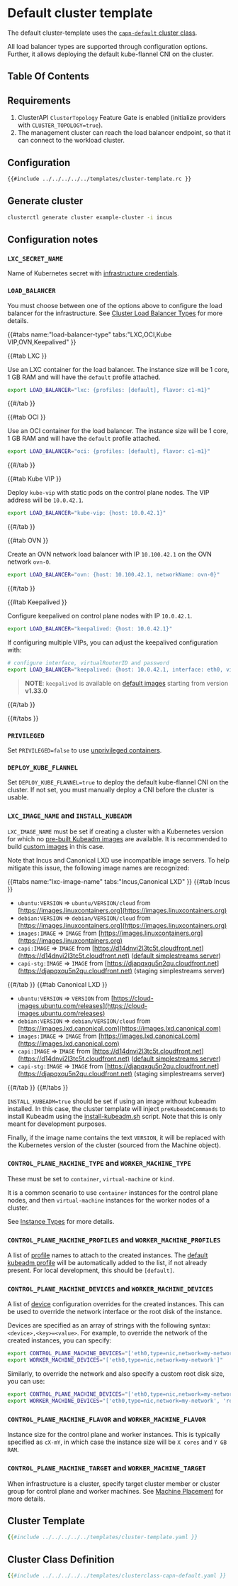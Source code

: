 # Default cluster template

The default cluster-template uses the [`capn-default` cluster class](#cluster-class).

All load balancer types are supported through configuration options. Further, it allows deploying the default kube-flannel CNI on the cluster.

## Table Of Contents

<!-- toc -->

## Requirements

1. ClusterAPI `ClusterTopology` Feature Gate is enabled (initialize providers with `CLUSTER_TOPOLOGY=true`).
2. The management cluster can reach the load balancer endpoint, so that it can connect to the workload cluster.

## Configuration

```bash
{{#include ../../../../../templates/cluster-template.rc }}
```

## Generate cluster

```bash
clusterctl generate cluster example-cluster -i incus
```

## Configuration notes

### `LXC_SECRET_NAME`

Name of Kubernetes secret with [infrastructure credentials](../identity-secret.md#identity-secret-format).

### `LOAD_BALANCER`

You must choose between one of the options above to configure the load balancer for the infrastructure. See [Cluster Load Balancer Types](../../explanation/load-balancer.md) for more details.

{{#tabs name:"load-balancer-type" tabs:"LXC,OCI,Kube VIP,OVN,Keepalived" }}

{{#tab LXC }}

Use an LXC container for the load balancer. The instance size will be 1 core, 1 GB RAM and will have the `default` profile attached.

```bash
export LOAD_BALANCER="lxc: {profiles: [default], flavor: c1-m1}"
```

{{#/tab }}

{{#tab OCI }}

Use an OCI container for the load balancer. The instance size will be 1 core, 1 GB RAM and will have the `default` profile attached.

```bash
export LOAD_BALANCER="oci: {profiles: [default], flavor: c1-m1}"
```

{{#/tab }}

{{#tab Kube VIP }}

Deploy `kube-vip` with static pods on the control plane nodes. The VIP address will be `10.0.42.1`.

```bash
export LOAD_BALANCER="kube-vip: {host: 10.0.42.1}"
```

{{#/tab }}

{{#tab OVN }}

Create an OVN network load balancer with IP `10.100.42.1` on the OVN network `ovn-0`.

```bash
export LOAD_BALANCER="ovn: {host: 10.100.42.1, networkName: ovn-0}"
```

{{#/tab }}

{{#tab Keepalived }}

Configure keepalived on control plane nodes with IP `10.0.42.1`.

```bash
export LOAD_BALANCER="keepalived: {host: 10.0.42.1}"
```

If configuring multiple VIPs, you can adjust the keepalived configuration with:

```bash
# configure interface, virtualRouterID and password
export LOAD_BALANCER="keepalived: {host: 10.0.42.1, interface: eth0, virtualRouterID: 101, password: pass1234}"
```

> **NOTE**: `keepalived` is available on [default images](../default-simplestreams-server.md) starting from version **v1.33.0**

{{#/tab }}

{{#/tabs }}

### `PRIVILEGED`

Set `PRIVILEGED=false` to use [unprivileged containers](../../explanation/unprivileged-containers.md).

### `DEPLOY_KUBE_FLANNEL`

Set `DEPLOY_KUBE_FLANNEL=true` to deploy the default kube-flannel CNI on the cluster. If not set, you must manually deploy a CNI before the cluster is usable.

### `LXC_IMAGE_NAME` and `INSTALL_KUBEADM`

`LXC_IMAGE_NAME` must be set if creating a cluster with a Kubernetes version for which no [pre-built Kubeadm images](../default-simplestreams-server.md#provided-images) are available. It is recommended to build [custom images](../../howto/images/kubeadm.md) in this case.

Note that Incus and Canonical LXD use incompatible image servers. To help mitigate this issue, the following image names are recognized:

{{#tabs name:"lxc-image-name" tabs:"Incus,Canonical LXD" }}
{{#tab Incus }}

- `ubuntu:VERSION` => `ubuntu/VERSION/cloud` from [https://images.linuxcontainers.org](https://images.linuxcontainers.org)
- `debian:VERSION` => `debian/VERSION/cloud` from [https://images.linuxcontainers.org](https://images.linuxcontainers.org)
- `images:IMAGE` => `IMAGE` from [https://images.linuxcontainers.org](https://images.linuxcontainers.org)
- `capi:IMAGE` => `IMAGE` from [https://d14dnvi2l3tc5t.cloudfront.net](https://d14dnvi2l3tc5t.cloudfront.net) ([default simplestreams server](../default-simplestreams-server.md))
- `capi-stg:IMAGE` => `IMAGE` from [https://djapqxqu5n2qu.cloudfront.net](https://djapqxqu5n2qu.cloudfront.net) (staging simplestreams server)

{{#/tab }}
{{#tab Canonical LXD }}

- `ubuntu:VERSION` => `VERSION` from [https://cloud-images.ubuntu.com/releases](https://cloud-images.ubuntu.com/releases)
- `debian:VERSION` => `debian/VERSION/cloud` from [https://images.lxd.canonical.com](https://images.lxd.canonical.com)
- `images:IMAGE` => `IMAGE` from [https://images.lxd.canonical.com](https://images.lxd.canonical.com)
- `capi:IMAGE` => `IMAGE` from [https://d14dnvi2l3tc5t.cloudfront.net](https://d14dnvi2l3tc5t.cloudfront.net) ([default simplestreams server](../default-simplestreams-server.md))
- `capi-stg:IMAGE` => `IMAGE` from [https://djapqxqu5n2qu.cloudfront.net](https://djapqxqu5n2qu.cloudfront.net) (staging simplestreams server)

{{#/tab }}
{{#/tabs }}

`INSTALL_KUBEADM=true` should be set if using an image without kubeadm installed. In this case, the cluster template will inject `preKubeadmCommands` to install Kubeadm using the [install-kubeadm.sh](../../static/v0.1/install-kubeadm.sh) script. Note that this is only meant for development purposes.

Finally, if the image name contains the text `VERSION`, it will be replaced with the Kubernetes version of the cluster (sourced from the Machine object).

### `CONTROL_PLANE_MACHINE_TYPE` and `WORKER_MACHINE_TYPE`

These must be set to `container`, `virtual-machine` or `kind`.

It is a common scenario to use `container` instances for the control plane nodes, and then `virtual-machine` instances for the worker nodes of a cluster.

See [Instance Types](../../explanation/instance-types.md) for more details.

### `CONTROL_PLANE_MACHINE_PROFILES` and `WORKER_MACHINE_PROFILES`

A list of [profile](https://linuxcontainers.org/incus/docs/main/profiles/) names to attach to the created instances. The [default kubeadm profile](../profile/kubeadm.md) will be automatically added to the list, if not already present. For local development, this should be `[default]`.

### `CONTROL_PLANE_MACHINE_DEVICES` and `WORKER_MACHINE_DEVICES`

A list of [device](https://linuxcontainers.org/incus/docs/main/reference/devices/) configuration overrides for the created instances. This can be used to override the network interface or the root disk of the instance.

Devices are specified as an array of strings with the following syntax: `<device>,<key>=<value>`. For example, to override the network of the created instances, you can specify:

```bash
export CONTROL_PLANE_MACHINE_DEVICES="['eth0,type=nic,network=my-network']"
export WORKER_MACHINE_DEVICES="['eth0,type=nic,network=my-network']"
```

Similarly, to override the network and also specify a custom root disk size, you can use:

```bash
export CONTROL_PLANE_MACHINE_DEVICES="['eth0,type=nic,network=my-network', 'root,type=disk,path=/,pool=local,size=50GB']"
export WORKER_MACHINE_DEVICES="['eth0,type=nic,network=my-network', 'root,type=disk,path=/,pool=local,size=50GB']"
```

### `CONTROL_PLANE_MACHINE_FLAVOR` and `WORKER_MACHINE_FLAVOR`

Instance size for the control plane and worker instances. This is typically specified as `cX-mY`, in which case the instance size will be `X cores` and `Y GB RAM`.

### `CONTROL_PLANE_MACHINE_TARGET` and `WORKER_MACHINE_TARGET`

When infrastructure is a cluster, specify target cluster member or cluster group for control plane and worker machines. See [Machine Placement](../../howto/machine-placement.md) for more details.

## Cluster Template

```yaml
{{#include ../../../../../templates/cluster-template.yaml }}
```

## Cluster Class Definition

```yaml
{{#include ../../../../../templates/clusterclass-capn-default.yaml }}
```

